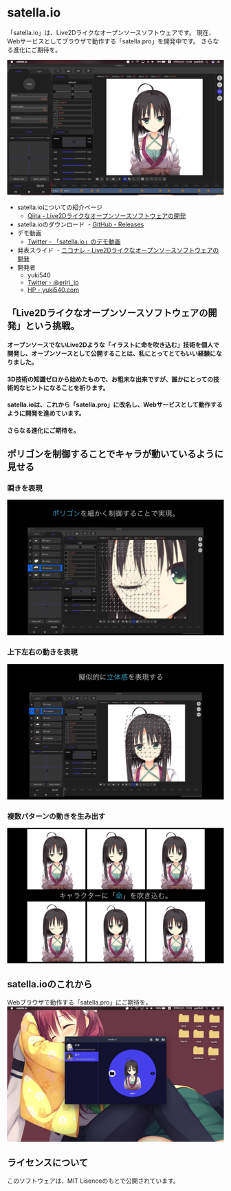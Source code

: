 # satella.io
「satella.io」は、Live2Dライクなオープンソースソフトウェアです。
現在、Webサービスとしてブラウザで動作する「satella.pro」を開発中です。
さらなる進化にご期待を。

![preview1](sample/s1.png)

- satella.ioについての紹介ページ
  - [Qiita - Live2Dライクなオープンソースソフトウェアの開発](http://qiita.com/yuki540/items/87d4f960702672b829b8)
- satella.ioのダウンロード
  - [GitHub - Releases](https://github.com/yuki540net/satella.io/releases/tag/v0.0.1)
- デモ動画
  - [Twitter - 「satella.io」のデモ動画](https://twitter.com/eriri_jp/status/828140972429029376)
- 発表スライド
  - [ニコナレ - Live2Dライクなオープンソースソフトウェアの開発](http://niconare.nicovideo.jp/watch/kn2342)
- 開発者
  - yuki540
  - [Twitter - @eriri_jp](https://twitter.com/eriri_jp)
  - [HP - yuki540.com](http://yuki540.com)

## 「Live2Dライクなオープンソースソフトウェアの開発」という挑戦。

#### オープンソースでないLive2Dような「イラストに命を吹き込む」技術を個人で開発し、オープンソースとして公開することは、私にとってとてもいい経験になりました。

#### 3D技術の知識ゼロから始めたもので、お粗末な出来ですが、誰かにとっての技術的なヒントになることを祈ります。

#### satella.ioは、これから「satella.pro」に改名し、Webサービスとして動作するように開発を進めています。

#### さらなる進化にご期待を。

## ポリゴンを制御することでキャラが動いているように見せる
### 瞬きを表現
![preview2](sample/s2.png)

### 上下左右の動きを表現
![preview3](sample/s3.png)

### 複数パターンの動きを生み出す
![preview4](sample/s4.png)

## satella.ioのこれから
Webブラウザで動作する「satella.pro」にご期待を。
![preview5](sample/s5.png)

## ライセンスについて
このソフトウェアは、MIT Lisenceのもとで公開されています。
